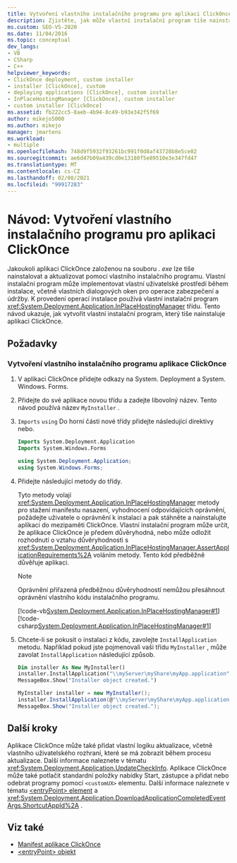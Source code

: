 ```yaml
---
title: Vytvoření vlastního instalačního programu pro aplikaci ClickOnce
description: Zjistěte, jak může vlastní instalační program tiše nainstalovat a aktualizovat aplikaci ClickOnce založenou na souboru. exe.
ms.custom: SEO-VS-2020
ms.date: 11/04/2016
ms.topic: conceptual
dev_langs:
- VB
- CSharp
- C++
helpviewer_keywords:
- ClickOnce deployment, custom installer
- installer [ClickOnce], custom
- deploying applications [ClickOnce], custom installer
- InPlaceHostingManager [ClickOnce], custom installer
- custom installer [ClickOnce]
ms.assetid: fb222cc5-8aeb-4b94-8c49-b93e342f5f69
author: mikejo5000
ms.author: mikejo
manager: jmartens
ms.workload:
- multiple
ms.openlocfilehash: 748d9f5932f93261bc991f0d8af43728b8e5ce02
ms.sourcegitcommit: ae6d47b09a439cd0e13180f5e89510e3e347fd47
ms.translationtype: MT
ms.contentlocale: cs-CZ
ms.lasthandoff: 02/08/2021
ms.locfileid: "99917283"
---
```

# <a name="walkthrough-create-a-custom-installer-for-a-clickonce-application"></a>Návod: Vytvoření vlastního instalačního programu pro aplikaci ClickOnce
Jakoukoli aplikaci ClickOnce založenou na souboru *. exe* lze tiše nainstalovat a aktualizovat pomocí vlastního instalačního programu. Vlastní instalační program může implementovat vlastní uživatelské prostředí během instalace, včetně vlastních dialogových oken pro operace zabezpečení a údržby. K provedení operací instalace používá vlastní instalační program <xref:System.Deployment.Application.InPlaceHostingManager> třídu. Tento návod ukazuje, jak vytvořit vlastní instalační program, který tiše nainstaluje aplikaci ClickOnce.

## <a name="prerequisites"></a>Požadavky

### <a name="to-create-a-custom-clickonce-application-installer"></a>Vytvoření vlastního instalačního programu aplikace ClickOnce

1. V aplikaci ClickOnce přidejte odkazy na System. Deployment a System. Windows. Forms.

2. Přidejte do své aplikace novou třídu a zadejte libovolný název. Tento návod používá název `MyInstaller` .

3. `Imports` `using` Do horní části nové třídy přidejte následující direktivy nebo.

    ```vb
    Imports System.Deployment.Application
    Imports System.Windows.Forms
    ```

    ```csharp
    using System.Deployment.Application;
    using System.Windows.Forms;
    ```

4. Přidejte následující metody do třídy.

     Tyto metody volají <xref:System.Deployment.Application.InPlaceHostingManager> metody pro stažení manifestu nasazení, vyhodnocení odpovídajících oprávnění, požádejte uživatele o oprávnění k instalaci a pak stáhněte a nainstalujte aplikaci do mezipaměti ClickOnce. Vlastní instalační program může určit, že aplikace ClickOnce je předem důvěryhodná, nebo může odložit rozhodnutí o vztahu důvěryhodnosti s <xref:System.Deployment.Application.InPlaceHostingManager.AssertApplicationRequirements%2A> voláním metody. Tento kód předběžně důvěřuje aplikaci.

    > [!NOTE]
    > Oprávnění přiřazená předběžnou důvěryhodností nemůžou přesáhnout oprávnění vlastního kódu instalačního programu.

     [!code-vb[System.Deployment.Application.InPlaceHostingManager#1](../deployment/codesnippet/VisualBasic/walkthrough-creating-a-custom-installer-for-a-clickonce-application_1.vb)]
     [!code-csharp[System.Deployment.Application.InPlaceHostingManager#1](../deployment/codesnippet/CSharp/walkthrough-creating-a-custom-installer-for-a-clickonce-application_1.cs)]

5. Chcete-li se pokusit o instalaci z kódu, zavolejte `InstallApplication` metodu. Například pokud jste pojmenovali vaši třídu `MyInstaller` , může zavolat `InstallApplication` následující způsob.

    ```vb
    Dim installer As New MyInstaller()
    installer.InstallApplication("\\myServer\myShare\myApp.application")
    MessageBox.Show("Installer object created.")
    ```

    ```csharp
    MyInstaller installer = new MyInstaller();
    installer.InstallApplication(@"\\myServer\myShare\myApp.application");
    MessageBox.Show("Installer object created.");
    ```

## <a name="next-steps"></a>Další kroky
 Aplikace ClickOnce může také přidat vlastní logiku aktualizace, včetně vlastního uživatelského rozhraní, které se má zobrazit během procesu aktualizace. Další informace naleznete v tématu <xref:System.Deployment.Application.UpdateCheckInfo>. Aplikace ClickOnce může také potlačit standardní položky nabídky Start, zástupce a přidat nebo odebrat programy pomocí `<customUX>` elementu. Další informace naleznete v tématu [ \<entryPoint> element](../deployment/entrypoint-element-clickonce-application.md) a <xref:System.Deployment.Application.DownloadApplicationCompletedEventArgs.ShortcutAppId%2A> .

## <a name="see-also"></a>Viz také
- [Manifest aplikace ClickOnce](../deployment/clickonce-application-manifest.md)
- [\<entryPoint> objekt](../deployment/entrypoint-element-clickonce-application.md)

